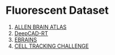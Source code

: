 # Fluorescent Dataset

1. [ALLEN BRAIN ATLAS](https://allensdk.readthedocs.io/en/latest/index.html)
2. [DeepCAD-RT](https://cabooster.github.io/DeepCAD-RT/Datasets/)
3. [EBRAINS](https://www.ebrains.eu/data/find-data)
4. [CELL TRACKING CHALLENGE](http://celltrackingchallenge.net/)
   

